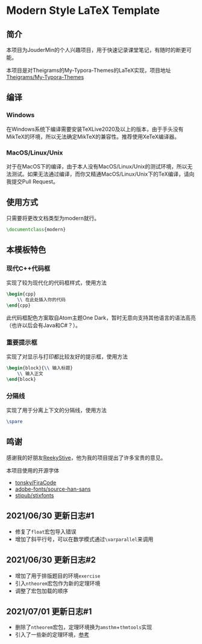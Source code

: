 # Modern Style LaTeX Template

## 简介

本项目为JouderMin的个人兴趣项目，用于快速记录课堂笔记，有随时的断更可能。

本项目是对Theigrams的My-Typora-Themes的LaTeX实现，项目地址[Theigrams/My-Typora-Themes](https://github.com/Theigrams/My-Typora-Themes)

## 编译

### Windows

在Windows系统下编译需要安装TeXLive2020及以上的版本，由于手头没有MikTeX的环境，所以无法确定MikTeX的兼容性。推荐使用XeTeX编译器。

### MacOS/Linux/Unix

对于在MacOS下的编译，由于本人没有MacOS/Linux/Unix的测试环境，所以无法测试。如果无法通过编译，而你又精通MacOS/Linux/Unix下的TeX编译，请向我提交Pull Request。

## 使用方式

只需要将更改文档类型为modern就行。

```LaTeX
\documentclass{modern}
```

## 本模板特色

### 现代C++代码框

实现了较为现代化的代码框样式，使用方法

```LaTeX
\begin{cpp}
    \\ 在此处插入你的代码
\end{cpp}
```

此代码框配色方案取自Atom主题One Dark，暂时无意向支持其他语言的语法高亮（也许以后会有Java和C#？）。

### 重要提示框

实现了对显示与打印都比较友好的提示框，使用方法

```LaTeX
\begin{block}{\\ 输入标题}
    \\ 输入正文
\end{block}
```

### 分隔线

实现了用于分离上下文的分隔线，使用方法

```LaTeX
\spare
```

## 鸣谢

感谢我的好朋友[ReekyStive](https://github.com/ReekyStive)，他为我的项目提出了许多宝贵的意见。

本项目使用的开源字体

* [tonsky/FiraCode](https://github.com/tonsky/FiraCode)
* [adobe-fonts/source-han-sans](https://github.com/adobe-fonts/source-han-sans)
* [stipub/stixfonts](https://github.com/stipub/stixfonts)

## 2021/06/30 更新日志#1

* 修复了``float``宏包导入错误
* 增加了斜平行号，可以在数学模式通过``\varparallel``来调用

## 2021/06/30 更新日志#2

* 增加了用于排版题目的环境``exercise``
* 引入``ntheorem``宏包作为新的定理环境
* 调整了宏包加载的顺序

## 2021/07/01 更新日志#1

* 删除了``ntheorem``宏包，定理环境换为``amsthm``+``thmtools``实现
* 引入了一些新的定理环境，[参考](https://zhuanlan.zhihu.com/p/133244838)
